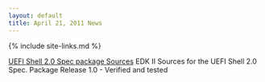 ```yaml
---
layout: default
title: April 21, 2011 News
---
```

{% include site-links.md %}

[UEFI Shell 2.0 Spec package Sources](http://sourceforge.net/projects/edk2/files/EDK%20II%20Releases/EDK%20II%20Shell/EDKII_UEFI_Shell_2.0_ShellPkg_Rel_1.0.zip/download)
EDK II Sources for the UEFI Shell 2.0 Spec. Package Release 1.0 - Verified and tested